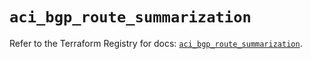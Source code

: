 # `aci_bgp_route_summarization`

Refer to the Terraform Registry for docs: [`aci_bgp_route_summarization`](https://registry.terraform.io/providers/ciscodevnet/aci/2.17.0/docs/resources/bgp_route_summarization).
